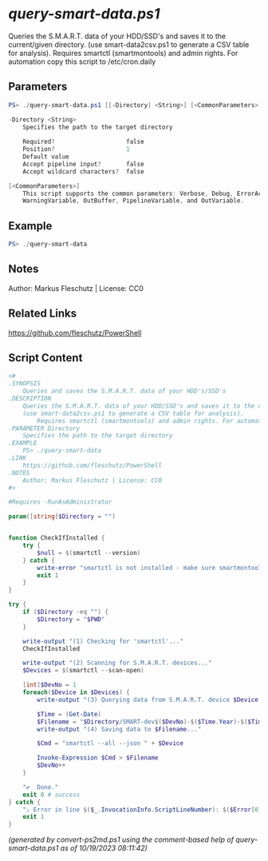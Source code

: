 *query-smart-data.ps1*
================

Queries the S.M.A.R.T. data of your HDD/SSD's and saves it to the current/given directory.
(use smart-data2csv.ps1 to generate a CSV table for analysis).
       Requires smartctl (smartmontools) and admin rights. For automation copy this script to /etc/cron.daily

Parameters
----------
```powershell
PS> ./query-smart-data.ps1 [[-Directory] <String>] [<CommonParameters>]

-Directory <String>
    Specifies the path to the target directory
    
    Required?                    false
    Position?                    1
    Default value                
    Accept pipeline input?       false
    Accept wildcard characters?  false

[<CommonParameters>]
    This script supports the common parameters: Verbose, Debug, ErrorAction, ErrorVariable, WarningAction, 
    WarningVariable, OutBuffer, PipelineVariable, and OutVariable.
```

Example
-------
```powershell
PS> ./query-smart-data

```

Notes
-----
Author: Markus Fleschutz | License: CC0

Related Links
-------------
https://github.com/fleschutz/PowerShell

Script Content
--------------
```powershell
<#
.SYNOPSIS
	Queries and saves the S.M.A.R.T. data of your HDD's/SSD's
.DESCRIPTION
	Queries the S.M.A.R.T. data of your HDD/SSD's and saves it to the current/given directory.
	(use smart-data2csv.ps1 to generate a CSV table for analysis).
        Requires smartctl (smartmontools) and admin rights. For automation copy this script to /etc/cron.daily 
.PARAMETER Directory
	Specifies the path to the target directory
.EXAMPLE
	PS> ./query-smart-data
.LINK
	https://github.com/fleschutz/PowerShell
.NOTES
	Author: Markus Fleschutz | License: CC0
#>

#Requires -RunAsAdministrator

param([string]$Directory = "")


function CheckIfInstalled {
	try {
		$null = $(smartctl --version)
	} catch {
		write-error "smartctl is not installed - make sure smartmontools are installed"
		exit 1
	}
}

try {
	if ($Directory -eq "") {
		$Directory = "$PWD"
	}

	write-output "(1) Checking for 'smartctl'..."
	CheckIfInstalled

	write-output "(2) Scanning for S.M.A.R.T. devices..."
	$Devices = $(smartctl --scan-open)

	[int]$DevNo = 1
	foreach($Device in $Devices) {
		write-output "(3) Querying data from S.M.A.R.T. device $Device..."

		$Time = (Get-Date)
		$Filename = "$Directory/SMART-dev$($DevNo)-$($Time.Year)-$($Time.Month)-$($Time.Day).json"
		write-output "(4) Saving data to $Filename..."

		$Cmd = "smartctl --all --json " + $Device 

		Invoke-Expression $Cmd > $Filename
		$DevNo++
	}

	"✔️  Done."
	exit 0 # success
} catch {
	"⚠️ Error in line $($_.InvocationInfo.ScriptLineNumber): $($Error[0])"
	exit 1
}
```

*(generated by convert-ps2md.ps1 using the comment-based help of query-smart-data.ps1 as of 10/19/2023 08:11:42)*
